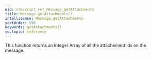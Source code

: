 ```yaml
---
uid: crmscript_ref_Message_getAttachments
title: Message.getAttachments()
intellisense: Message.getAttachments
sortOrder: 550
keywords: getAttachments()
so.topic: reference
---
```


This function returns an Integer Array of all the attachement ids on the message.


